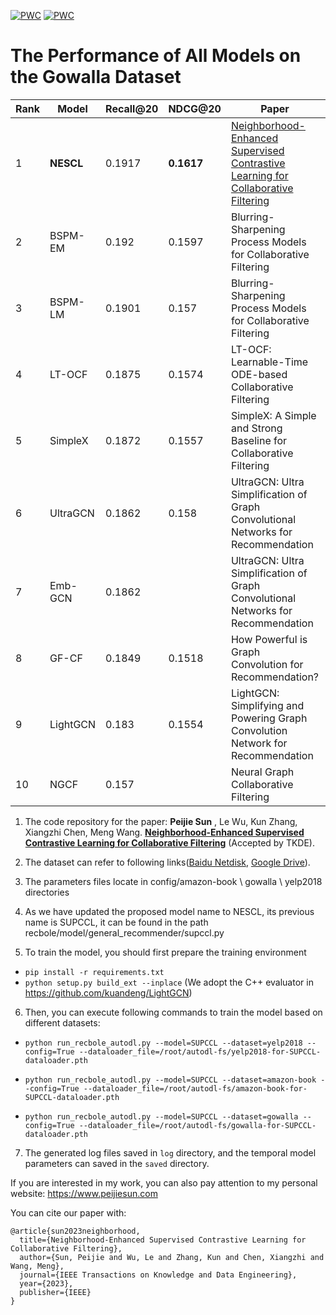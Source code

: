 [![PWC](https://img.shields.io/endpoint.svg?url=https://paperswithcode.com/badge/neighborhood-enhanced-supervised-contrastive/collaborative-filtering-on-yelp2018)](https://paperswithcode.com/sota/collaborative-filtering-on-yelp2018?p=neighborhood-enhanced-supervised-contrastive)
[![PWC](https://img.shields.io/endpoint.svg?url=https://paperswithcode.com/badge/neighborhood-enhanced-supervised-contrastive/recommendation-systems-on-gowalla)](https://paperswithcode.com/sota/recommendation-systems-on-gowalla?p=neighborhood-enhanced-supervised-contrastive)


# The Performance of All Models on the Gowalla Dataset
| Rank | Model     | Recall@20 | NDCG@20 | Paper                                                                          | Year |
|------|-----------|-----------|---------|--------------------------------------------------------------------------------|------|
| 1    | **NESCL**     | 0.1917    | **0.1617**  | [Neighborhood-Enhanced Supervised Contrastive Learning for Collaborative Filtering](https://arxiv.org/pdf/2402.11523) | 2024 |
| 2    | BSPM-EM   | 0.192     | 0.1597  | Blurring-Sharpening Process Models for Collaborative Filtering                  | 2022 |
| 3    | BSPM-LM   | 0.1901    | 0.157   | Blurring-Sharpening Process Models for Collaborative Filtering                  | 2022 |
| 4    | LT-OCF    | 0.1875    | 0.1574  | LT-OCF: Learnable-Time ODE-based Collaborative Filtering                        | 2021 |
| 5    | SimpleX   | 0.1872    | 0.1557  | SimpleX: A Simple and Strong Baseline for Collaborative Filtering               | 2021 |
| 6    | UltraGCN  | 0.1862    | 0.158   | UltraGCN: Ultra Simplification of Graph Convolutional Networks for Recommendation | 2021 |
| 7    | Emb-GCN   | 0.1862    |         | UltraGCN: Ultra Simplification of Graph Convolutional Networks for Recommendation | 2021 |
| 8    | GF-CF     | 0.1849    | 0.1518  | How Powerful is Graph Convolution for Recommendation?                           | 2021 |
| 9    | LightGCN  | 0.183     | 0.1554  | LightGCN: Simplifying and Powering Graph Convolution Network for Recommendation  | 2020 |
| 10   | NGCF      | 0.157     |         | Neural Graph Collaborative Filtering                                           | 2019 |


1. The code repository for the paper:  **Peijie Sun** , Le Wu, Kun Zhang, Xiangzhi Chen, Meng Wang.  **[Neighborhood-Enhanced Supervised Contrastive Learning for Collaborative Filtering](https://arxiv.org/abs/2402.11523)**  (Accepted by TKDE).

2. The dataset can refer to following links([Baidu Netdisk](https://pan.baidu.com/s/1HXFrGavcvGzHzbkIQP_v3w?pwd=ct9x), [Google Drive](https://drive.google.com/drive/folders/1coHwFat2b4prNPQ4Q8QHznbg8rsi6-P1?usp=sharing)). 

3. The parameters files locate in config/amazon-book \ gowalla \ yelp2018 directories

4. As we have updated the proposed model name to NESCL, its previous name is SUPCCL, it can be found in the path recbole/model/general_recommender/supccl.py

5. To train the model, you should first prepare the training environment
- `pip install -r requirements.txt`
- `python setup.py build_ext --inplace` (We adopt the C++ evaluator in https://github.com/kuandeng/LightGCN)

6. Then, you can execute following commands to train the model based on different datasets:

- `python run_recbole_autodl.py --model=SUPCCL --dataset=yelp2018 --config=True --dataloader_file=/root/autodl-fs/yelp2018-for-SUPCCL-dataloader.pth`

- `python run_recbole_autodl.py --model=SUPCCL --dataset=amazon-book --config=True --dataloader_file=/root/autodl-fs/amazon-book-for-SUPCCL-dataloader.pth`

- `python run_recbole_autodl.py --model=SUPCCL --dataset=gowalla --config=True --dataloader_file=/root/autodl-fs/gowalla-for-SUPCCL-dataloader.pth
`

7. The generated log files saved in `log` directory, and the temporal model parameters can saved in the `saved` directory. 

If you are interested in my work, you can also pay attention to my personal website: https://www.peijiesun.com

You can cite our paper with:
```
@article{sun2023neighborhood,
  title={Neighborhood-Enhanced Supervised Contrastive Learning for Collaborative Filtering},
  author={Sun, Peijie and Wu, Le and Zhang, Kun and Chen, Xiangzhi and Wang, Meng},
  journal={IEEE Transactions on Knowledge and Data Engineering},
  year={2023},
  publisher={IEEE}
}
```
